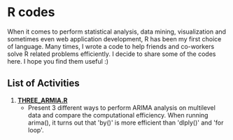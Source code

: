 R codes
=======

When it comes to perform statistical analysis, data mining, visualization and sometimes even web application development, R has been my first choice of language. 
Many times, I wrote a code to help friends and co-workers solve R related problems efficiently. I decide to share some of the codes here. I hope you find them useful :)



## List of Activities

1. **[THREE_ARMIA.R](https://github.com/powerlim2/R/blob/master/R/THREE_ARIMA.R)**
	* Present 3 different ways to perform ARIMA analysis on multilevel data and compare the computational efficiency. 
	When running arima(), it turns out that 'by()' is more efficient than 'dlply()' and 'for loop'.
	




